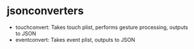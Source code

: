 jsonconverters
==============

* touchconvert: Takes touch plist, performs gesture processing, outputs to JSON
* eventconvert: Takes event plist, outputs to JSON


